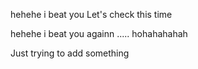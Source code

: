 
hehehe i beat you Let's check this time

hehehe i beat you  againn ..... hohahahahah

Just trying to add something


